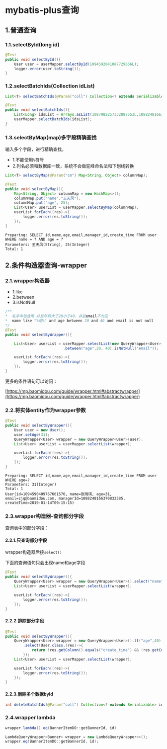# mybatis-plus查询

## 1.普通查询

### 1.1.selectById(long id)

```java
@Test
public void selectById(){
    User user = userMapper.selectById(1094592041087729666L);
    logger.error(user.toString());
}
```



### 1.2.selectBatchIds(Collection idList)

```java
List<T> selectBatchIds(@Param("coll") Collection<? extends Serializable> idList);
```

```java
@Test
public void selectBatchIds(){
    List<Long> idsList = Arrays.asList(1087982257332887553L,1088248166370832385L);
    userMapper.selectBatchIds(idsList);
}
```



### 1.3.selectByMap(map)多字段精确查找

输入多个字段，进行精确查找，

- 1.不能使用``%``符号
- 2.列名必须和数据库一致，系统不会做驼峰命名法和下划线转换

```java
List<T> selectByMap(@Param("cm") Map<String, Object> columnMap);
```



```java
@Test
public void selectByMap(){
    Map<String, Object> columnMap = new HashMap<>();
    columnMap.put("name","王天风");
    columnMap.put("age", 25);
    List<User> userList = userMapper.selectByMap(columnMap);
    userList.forEach((res)->{
        logger.error(res.toString());
    });
}
```

```shell
Preparing: SELECT id,name,age,email,manager_id,create_time FROM user WHERE name = ? AND age = ? 
Parameters: 王天风(String), 25(Integer)
Total: 1
```



## 2.条件构造器查询-wrapper

### 2.1.wrapper构造器

- 1.like
- 2.between
- 3.isNotNull

```java
/**
*  名字中包含雨 并且年龄大于20小于40，并且email不为空
*  name like "%雨%" and age between 20 and 40 and email is not null
*/
@Test
public void selectByWrapper(){

    List<User> userList = userMapper.selectList(new QueryWrapper<User>().like("name", "雨")
                          .between("age",20, 40).isNotNull("email"));

    userList.forEach((res)->{
        logger.error(res.toString());
    });
}
```

更多的条件语句可以访问：

[https://mp.baomidou.com/guide/wrapper.html#abstractwrapper](https://mp.baomidou.com/guide/wrapper.html#abstractwrapper)



### 2.2.将实体entity作为wrapper参数

```java
@Test
public void selectByWrapper(){
    User user = new User();
    user.setAge(31);
    QueryWrapper<User> wrapper = new QueryWrapper<User>(user);
    List<User> userList = userMapper.selectList(wrapper);

    userList.forEach((res)->{
        logger.error(res.toString());
    });
}
```

```shell
Preparing: SELECT id,name,age,email,manager_id,create_time FROM user WHERE age=? 
Parameters: 31(Integer)
Total: 1
User(id=1094590409767661570, name=张雨琪, age=31, email=zjq@baomidou.com, managerId=1088248166370832385, createTime=2019-01-14T09:15:15)

```





### 2.3.wrapper构造器-查询部分字段

查询表中的部分字段：

#### 2.2.1.只查询部分字段

wrapper构造器后接``select()``

下面的查询语句只会出现name和age字段

```java
@Test
public void selectByWrapper(){
    QueryWrapper<User> wrapper = new QueryWrapper<User>().select("name","age").lt("age",40);
    List<User> userList = userMapper.selectList(wrapper);

    userList.forEach((res)->{
        logger.error(res.toString());
    });
}
```

#### 2.2.2.排除部分字段

```java
@Test
public void selectByWrapper(){
    QueryWrapper<User> wrapper = new QueryWrapper<User>().lt("age",40)
        .select(User.class,(res)->{
            return !res.getColumn().equals("create_time") && !res.getColumn().equals("manager_id");
        });
    List<User> userList = userMapper.selectList(wrapper);

    userList.forEach((res)->{
        logger.error(res.toString());
    });
}
```



#### 2.2.3.删除多个数据byId

```java
int deleteBatchIds(@Param("coll") Collection<? extends Serializable> idList);
```

### 2.4.wrapper lambda
```java
wrapper.lambda().eq(BannerItemDO::getBannerId, id)
```

```java
LambdaQueryWrapper<Banner> wrapper = new LambdaQueryWrapper<>();
wrapper.eq(BannerItemDO::getBannerId, id);
```
